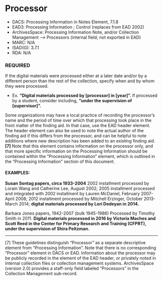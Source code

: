 # Processor

* DACS: Processing Information in Notes Element, 7.1.8
* EAD3: Processing Information <processinfo>; Control <control> (replaces <eadheader> from EAD 2002)
* ArchivesSpace: Processing Information Note, and/or Collection Management --> Processors (internal field; not exported in EAD)
* MARC: N/A
* ISAD(G): 3.7.1
* RDA: N/A

### REQUIRED
If the digital materials were processed either at a later date and/or by a different person than the rest of the collection, specify when and by whom they were processed. 
* Ex. **“Digital materials processed by [processor] in [year]”.** If processed by a student, consider including, **“under the supervision of [supervisor]”.**  

Some organizations may have a local practice of recording the processor’s name and the period of time over which that processing took place in the front matter of the finding aid. In that case, use the EAD header <author> element. The header element <author> can also be used to note the actual author of the finding aid if this differs from the processor, and can be helpful to note additions where new description has been added to an existing finding aid.**[7]** Note that this element contains information on the processor only, and that more specific information on the Processing Information should be contained within the “Processing Information” element, which is outlined in the “Processing Information” section of this document. 

#### EXAMPLES:
**Susan Sontag papers, circa 1933-2004** 
2002 installment processed by Lorain Wang and Catherine Lee, August 2002; 2005 installment processed and integrated with 2002 installment by Lauren McDaniel, February 2007-April 2008; 2012 installment processed by Mitchell Erzinger, October 2013-March 2014; **digital materials processed by Lori Dedeyan in 2014.**

Barbara Jones papers, 1942-2007 (bulk 1945-1986)
Processed by Timothy Smith in 2011. **Digital materials processed in 2016 by Victoria Maches and Scott Reed in the Center for Primary Research and Training (CFPRT), under the supervision of  Shira Peltzman.**

___
[7] These guidelines distinguish “Processor” as a separate descriptive element from “Processing Information”. Note that there is no corresponding “Processor” element in DACS or EAD. Information about the processor may be publicly recorded in the <author> element of the EAD header, or privately noted in internal collection files or collection management systems. ArchivesSpace (version 2.0) provides a staff-only field labeled “Processors” in the Collection Management sub-record.
